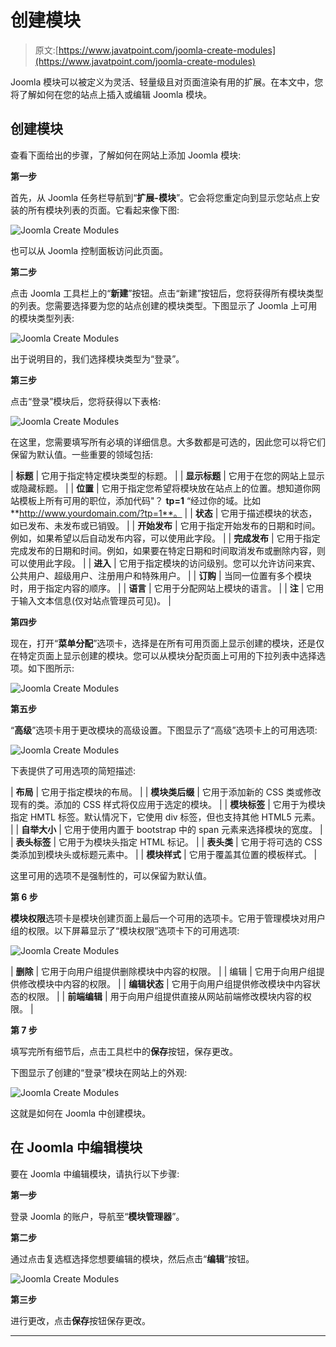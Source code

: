 # 创建模块

> 原文:[https://www.javatpoint.com/joomla-create-modules](https://www.javatpoint.com/joomla-create-modules)

Joomla 模块可以被定义为灵活、轻量级且对页面渲染有用的扩展。在本文中，您将了解如何在您的站点上插入或编辑 Joomla 模块。

## 创建模块

查看下面给出的步骤，了解如何在网站上添加 Joomla 模块:

**第一步**

首先，从 Joomla 任务栏导航到“**扩展-模块**”。它会将您重定向到显示您站点上安装的所有模块列表的页面。它看起来像下图:

![Joomla Create Modules](img/16e262d9a2036effb3aaf74970f2a91a.png)

也可以从 Joomla 控制面板访问此页面。

**第二步**

点击 Joomla 工具栏上的“**新建**”按钮。点击“新建”按钮后，您将获得所有模块类型的列表。您需要选择要为您的站点创建的模块类型。下图显示了 Joomla 上可用的模块类型列表:

![Joomla Create Modules](img/b52c6481bd77fbe2a45519aee0575f76.png)

出于说明目的，我们选择模块类型为“登录”。

**第三步**

点击“登录”模块后，您将获得以下表格:

![Joomla Create Modules](img/04701e032390d04c19e517e033720452.png)

在这里，您需要填写所有必填的详细信息。大多数都是可选的，因此您可以将它们保留为默认值。一些重要的领域包括:

| **标题** | 它用于指定特定模块类型的标题。 |
| **显示标题** | 它用于在您的网站上显示或隐藏标题。 |
| **位置** | 它用于指定您希望将模块放在站点上的位置。想知道你网站模板上所有可用的职位，添加代码"？ **tp=1** “经过你的域。比如**http://www.yourdomain.com/?tp=1**。 |
| **状态** | 它用于描述模块的状态，如已发布、未发布或已销毁。 |
| **开始发布** | 它用于指定开始发布的日期和时间。例如，如果希望以后自动发布内容，可以使用此字段。 |
| **完成发布** | 它用于指定完成发布的日期和时间。例如，如果要在特定日期和时间取消发布或删除内容，则可以使用此字段。 |
| **进入** | 它用于指定模块的访问级别。您可以允许访问来宾、公共用户、超级用户、注册用户和特殊用户。 |
| **订购** | 当同一位置有多个模块时，用于指定内容的顺序。 |
| **语言** | 它用于分配网站上模块的语言。 |
| **注** | 它用于输入文本信息(仅对站点管理员可见)。 |

**第四步**

现在，打开“**菜单分配**”选项卡，选择是在所有可用页面上显示创建的模块，还是仅在特定页面上显示创建的模块。您可以从模块分配页面上可用的下拉列表中选择选项。如下图所示:

![Joomla Create Modules](img/ef087e8277bfac807edccc356c234939.png)

**第五步**

“**高级**”选项卡用于更改模块的高级设置。下图显示了“高级”选项卡上的可用选项:

![Joomla Create Modules](img/a12f47c2183329510408ab6631ee7a67.png)

下表提供了可用选项的简短描述:

| **布局** | 它用于指定模块的布局。 |
| **模块类后缀** | 它用于添加新的 CSS 类或修改现有的类。添加的 CSS 样式将仅应用于选定的模块。 |
| **模块标签** | 它用于为模块指定 HMTL 标签。默认情况下，它使用 div 标签，但也支持其他 HTML5 元素。 |
| **自举大小** | 它用于使用内置于 bootstrap 中的 span 元素来选择模块的宽度。 |
| **表头标签** | 它用于为模块头指定 HTML 标记。 |
| **表头类** | 它用于将可选的 CSS 类添加到模块头或标题元素中。 |
| **模块样式** | 它用于覆盖其位置的模板样式。 |

这里可用的选项不是强制性的，可以保留为默认值。

**第 6 步**

**模块权限**选项卡是模块创建页面上最后一个可用的选项卡。它用于管理模块对用户组的权限。以下屏幕显示了“模块权限”选项卡下的可用选项:

![Joomla Create Modules](img/49e5165e894171c71cc7c2d313f66806.png)

| **删除** | 它用于向用户组提供删除模块中内容的权限。 |
| 编辑 | 它用于向用户组提供修改模块中内容的权限。 |
| **编辑状态** | 它用于向用户组提供修改模块中内容状态的权限。 |
| **前端编辑** | 用于向用户组提供直接从网站前端修改模块内容的权限。 |

**第 7 步**

填写完所有细节后，点击工具栏中的**保存**按钮，保存更改。

下图显示了创建的“登录”模块在网站上的外观:

![Joomla Create Modules](img/c337954e2b3c16eb3799b4fc8f81314b.png)

这就是如何在 Joomla 中创建模块。

## 在 Joomla 中编辑模块

要在 Joomla 中编辑模块，请执行以下步骤:

**第一步**

登录 Joomla 的账户，导航至“**模块管理器**”。

**第二步**

通过点击复选框选择您想要编辑的模块，然后点击“**编辑**”按钮。

![Joomla Create Modules](img/f4deb818c55960404a5b5af732a6c3d2.png)

**第三步**

进行更改，点击**保存**按钮保存更改。

* * *